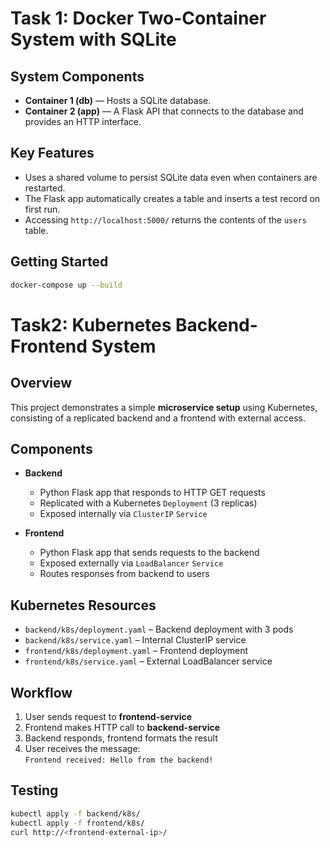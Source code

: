 # Task 1: Docker Two-Container System with SQLite

## System Components

- **Container 1 (db)** — Hosts a SQLite database.
- **Container 2 (app)** — A Flask API that connects to the database and provides an HTTP interface.

## Key Features

- Uses a shared volume to persist SQLite data even when containers are restarted.
- The Flask app automatically creates a table and inserts a test record on first run.
- Accessing `http://localhost:5000/` returns the contents of the `users` table.

## Getting Started

```bash
docker-compose up --build
```

# Task2: Kubernetes Backend-Frontend System

## Overview

This project demonstrates a simple **microservice setup** using Kubernetes, consisting of a replicated backend and a frontend with external access.

## Components

- **Backend**
  - Python Flask app that responds to HTTP GET requests
  - Replicated with a Kubernetes `Deployment` (3 replicas)
  - Exposed internally via `ClusterIP` `Service`

- **Frontend**
  - Python Flask app that sends requests to the backend
  - Exposed externally via `LoadBalancer` `Service`
  - Routes responses from backend to users

## Kubernetes Resources

- `backend/k8s/deployment.yaml` – Backend deployment with 3 pods
- `backend/k8s/service.yaml` – Internal ClusterIP service
- `frontend/k8s/deployment.yaml` – Frontend deployment
- `frontend/k8s/service.yaml` – External LoadBalancer service

## Workflow

1. User sends request to **frontend-service**
2. Frontend makes HTTP call to **backend-service**
3. Backend responds, frontend formats the result
4. User receives the message:  
   `Frontend received: Hello from the backend!`

## Testing

```bash
kubectl apply -f backend/k8s/
kubectl apply -f frontend/k8s/
curl http://<frontend-external-ip>/
```
